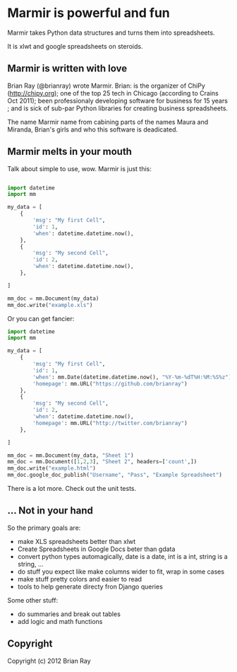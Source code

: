 Marmir is powerful and fun
==========================

Marmir takes Python data structures and turns them into spreadsheets.

It is xlwt and google spreadsheets on steroids.

## Marmir is written with love

Brian Ray (@brianray) wrote Marmir. Brian: is the organizer of ChiPy
(http://chipy.org); one of the top 25 tech in Chicago (according to Crains Oct
2011); been professionaly developing software for business for 15 years ; and
is sick of sub-par Python libraries for creating business spreadsheets.

The name Marmir name from cabining parts of the names Maura and Miranda,
Brian's girls and who this software is deadicated.

## Marmir melts in your mouth

Talk about simple to use, wow. Marmir is just this:

``` python

import datetime
import mm

my_data = [ 
    {
        'msg': "My first Cell",
        'id': 1,
        'when': datetime.datetime.now(),
    },
    {
        'msg': "My second Cell",
        'id': 2,
        'when': datetime.datetime.now(),
    },

]

mm_doc = mm.Document(my_data)
mm_doc.write("example.xls")
```


Or you can get fancier:

``` python
import datetime
import mm

my_data = [ 
    {
        'msg': "My first Cell",
        'id': 1,
        'when': mm.Date(datetime.datetime.now(), "%Y-%m-%dT%H:%M:%S%z"),
        'homepage': mm.URL("https://github.com/brianray")
    },
    {
        'msg': "My second Cell",
        'id': 2,
        'when': datetime.datetime.now(),
        'homepage': mm.URL("http://twitter.com/brianray")
    },

]

mm_doc = mm.Document(my_data, "Sheet 1")
mm_doc = mm.Document([1,2,3], "Sheet 2", headers=['count',])
mm_doc.write("example.html")
mm_doc.google_doc_publish("Username", "Pass", "Example Spreadsheet")
```

There is a lot more. Check out the unit tests.

## ... Not in your hand

So the primary goals are:

 * make XLS spreadsheets better than xlwt
 * Create Spreadsheets in Google Docs beter than gdata
 * convert python types automagically, date is a date, int is a int, string is a string, ...
 * do stuff you expect like make columns wider to fit, wrap in some cases
 * make stuff pretty colors and easier to read
 * tools to help generate directy fron Django queries


Some other stuff:

 * do summaries and break out tables
 * add logic and math functions


Copyright
---------

Copyright (c) 2012 Brian Ray

